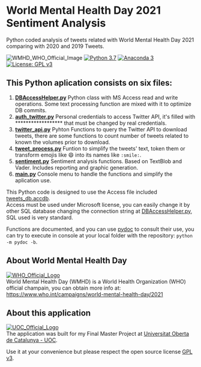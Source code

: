 # World Mental Health Day 2021 Sentiment Analysis
Python coded analysis of tweets related with World Mental Health Day 2021 comparing with 2020 and 2019 Tweets.
  
![WMHD_WHO_Official_Image](https://www.who.int/images/default-source/campaigns/world-mental-health-day/2021/who_wmhd_21_1280x720.tmb-1024v.jpg) 
[![Python 3.7](https://img.shields.io/badge/python-3.7-blue.svg)](https://www.python.org/downloads/release/python-370/)
[![Anaconda 3](https://anaconda.org/conda-forge/python/badges/version.svg)](https://docs.anaconda.com/anaconda/reference/release-notes/)
[![License: GPL v3](https://img.shields.io/badge/License-GPLv3-blue.svg)](https://www.gnu.org/licenses/gpl-3.0)

## This Python aplication consists on six files:

1.	**[DBAccessHelper.py](https://github.com/jjdiezm/WMHD_Sentiment/blob/main/DBAccessHelper.py)** Python class with MS Access read and write operations. Some text processing function are mixed with it to optimize DB commits.
2.	**[auth_twitter.py](https://github.com/jjdiezm/WMHD_Sentiment/blob/main/auth_twitter.py)** Personal credentials to access Twitter API, it's filled with ****************** that must be changed by real credentials.
3.	**[twitter_api.py](https://github.com/jjdiezm/WMHD_Sentiment/blob/main/twitter_api.py)** Pyhton Functions to query the Twitter API to download tweets, there are some functions to count number of tweets related to known the volumes prior to download.
4.	**[tweet_process.py](https://github.com/jjdiezm/WMHD_Sentiment/blob/main/tweet_process.py)** Funtion to simplify the tweets' text, token them or transform emojis like :smile: into its names like `:smile:`.
5.	**[sentiment.py](https://github.com/jjdiezm/WMHD_Sentiment/blob/main/sentiment.py)** Sentiment analysis functions. Based on TextBlob and Vader. Includes reporting and graphic generation.
6.	**[main.py](https://github.com/jjdiezm/WMHD_Sentiment/blob/main/main.py)** Console menu to handle the functions and simplify the aplication use.

This Python code is designed to use the Access file included [tweets_db.accdb](https://github.com/jjdiezm/WMHD_Sentiment/blob/main/tweets_db.accdb).  
Access must be used under Microsoft license, you can easily change it by other SQL database changing the connection string at [DBAccessHelper.py](https://github.com/jjdiezm/WMHD_Sentiment/blob/main/DBAccessHelper.py), SQL used is very standard.  

Functions are documented, and you can use [pydoc](https://docs.python.org/3/library/pydoc.html) to consult their use, you can try to execute in console at your local folder with the repository: `python -m pydoc -b`.

## About World Mental Health Day
[![WHO_Official_Logo](https://upload.wikimedia.org/wikipedia/commons/thumb/c/c2/WHO_logo.svg/100px-WHO_logo.svg.png)](https://www.who.int)  
World Mental Health Day (WMHD) is a World Health Organization (WHO) official champain, you can obtain more info at: https://www.who.int/campaigns/world-mental-health-day/2021

## About this application
[![UOC_Official_Logo](https://upload.wikimedia.org/wikipedia/commons/thumb/a/a3/Logo_blau_uoc.png/320px-Logo_blau_uoc.png)](https://www.uoc.edu)  
The application was built for my Final Master Project at [Universitat Oberta de Catalunya - UOC](https://www.uoc.edu).  
  
Use it at your convenience but please respect the open source license [GPL v3](https://github.com/jjdiezm/WMHD_Sentiment/blob/main/LICENSE).  
